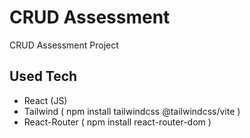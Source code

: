 # CRUD Assessment

CRUD Assessment Project

## Used Tech

- React (JS)
- Tailwind ( npm install tailwindcss @tailwindcss/vite )
- React-Router ( npm install react-router-dom )
